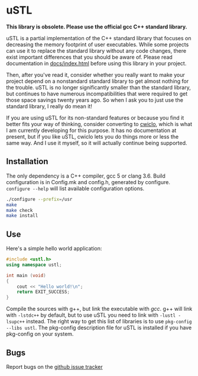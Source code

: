 # uSTL

**This library is obsolete. Please use the official gcc C++ standard library.**

uSTL is a partial implementation of the C++ standard library that focuses on
decreasing the memory footprint of user executables. While some projects can
use it to replace the standard library without any code changes, there exist
important differences that you should be aware of. Please read documentation
in [docs/index.html](https://msharov.github.io/ustl) before using this
library in your project.

Then, after you've read it, consider whether you really want to make your
project depend on a nonstandard standard library to get almost nothing for
the trouble. uSTL is no longer significantly smaller than the standard
library, but continues to have numerous incompatibilities that were required
to get those space savings twenty years ago. So when I ask you to just use
the standard library, I really do mean it!

If you are using uSTL for its non-standard features or because you find it
better fits your way of thinking, consider converting to
[cwiclo](https://github.com/msharov/cwiclo), which is what I am currently
developing for this purpose. It has no documentation at present, but if you
like uSTL, cwiclo lets you do things more or less the same way. And I use
it myself, so it will actually continue being supported.

## Installation

The only dependency is a C++ compiler, gcc 5 or clang 3.6.
Build configuration is in Config.mk and config.h, generated by configure.
`configure --help` will list available configuration options.

```sh
./configure --prefix=/usr
make
make check
make install
```

## Use

Here's a simple hello world application:
```c++
#include <ustl.h>
using namespace ustl;

int main (void)
{
    cout << "Hello world!\n";
    return EXIT_SUCCESS;
}
```
Compile the sources with g++, but link the executable with *gcc*.
g++ will link with `-lstdc++` by default, but to use uSTL you need to
link with `-lustl -lsupc++` instead. The right way to get this list of
libraries is to use `pkg-config --libs ustl`. The pkg-config description
file for uSTL is installed if you have pkg-config on your system.

## Bugs

Report bugs on the [github issue tracker](https://github.com/msharov/ustl/issues)
